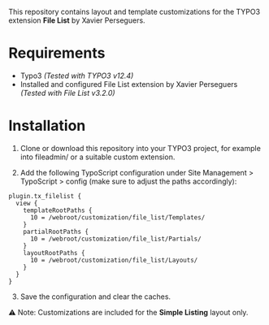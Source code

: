 This repository contains layout and template customizations for the TYPO3 extension **File List** by Xavier Perseguers.

# Requirements
* Typo3 *(Tested with TYPO3 v12.4)*
* Installed and configured File List extension by Xavier Perseguers *(Tested with File List v3.2.0)*
# Installation
1. Clone or download this repository into your TYPO3 project, for example into fileadmin/ or a suitable custom extension.

2. Add the following TypoScript configuration under Site Management > TypoScript > config (make sure to adjust the paths accordingly):
```
plugin.tx_filelist {
  view {
    templateRootPaths {
      10 = /webroot/customization/file_list/Templates/
    }
    partialRootPaths {
      10 = /webroot/customization/file_list/Partials/
    }
    layoutRootPaths {
      10 = /webroot/customization/file_list/Layouts/
    }
  }
}
```

3. Save the configuration and clear the caches.

⚠️ Note: Customizations are included for the **Simple Listing** layout only.
